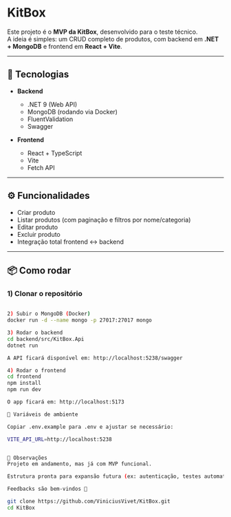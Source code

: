 # KitBox

Este projeto é o **MVP da KitBox**, desenvolvido para o teste técnico.  
A ideia é simples: um CRUD completo de produtos, com backend em **.NET + MongoDB** e frontend em **React + Vite**.

---

## 🚀 Tecnologias

- **Backend**
  - .NET 9 (Web API)
  - MongoDB (rodando via Docker)
  - FluentValidation
  - Swagger

- **Frontend**
  - React + TypeScript
  - Vite
  - Fetch API

---

## ⚙️ Funcionalidades

- Criar produto
- Listar produtos (com paginação e filtros por nome/categoria)
- Editar produto
- Excluir produto
- Integração total frontend ↔ backend

---

## 📦 Como rodar

### 1) Clonar o repositório
```bash

2) Subir o MongoDB (Docker)
docker run -d --name mongo -p 27017:27017 mongo

3) Rodar o backend
cd backend/src/KitBox.Api
dotnet run

A API ficará disponível em: http://localhost:5238/swagger

4) Rodar o frontend
cd frontend
npm install
npm run dev

O app ficará em: http://localhost:5173

🔑 Variáveis de ambiente

Copiar .env.example para .env e ajustar se necessário:

VITE_API_URL=http://localhost:5238


📌 Observações
Projeto em andamento, mas já com MVP funcional.

Estrutura pronta para expansão futura (ex: autenticação, testes automatizados).

Feedbacks são bem-vindos 🚀

git clone https://github.com/ViniciusVivet/KitBox.git
cd KitBox
